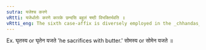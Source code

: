```yaml
---
sutra: यजेश्च करणे
vRtti: यजेर्धातोः करणे कारके छन्दसि बहुलं षष्ठी विभक्तिर्भवति ॥
vRtti_eng: The sixth case-affix is diversely employed in the _chhandas_ in denoting the instrument of the verb _yaj_ \"to sacrifice.'
---
```

Ex. घृतस्य or घृतेन यजते 'he sacrifices with butter.' सोमस्य or सोमेन यजते ॥
